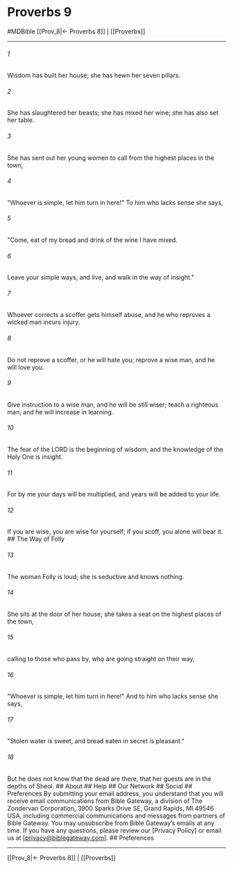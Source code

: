 # Proverbs 9
#MDBible
[[Prov_8|← Proverbs 8]] | [[Proverbs]]

***


###### 1 
Wisdom has built her house; she has hewn her seven pillars. 

###### 2 
She has slaughtered her beasts; she has mixed her wine; she has also set her table. 

###### 3 
She has sent out her young women to call from the highest places in the town, 

###### 4 
"Whoever is simple, let him turn in here!" To him who lacks sense she says, 

###### 5 
"Come, eat of my bread and drink of the wine I have mixed. 

###### 6 
Leave your simple ways, and live, and walk in the way of insight." 

###### 7 
Whoever corrects a scoffer gets himself abuse, and he who reproves a wicked man incurs injury. 

###### 8 
Do not reprove a scoffer, or he will hate you; reprove a wise man, and he will love you. 

###### 9 
Give instruction to a wise man, and he will be still wiser; teach a righteous man, and he will increase in learning. 

###### 10 
The fear of the LORD is the beginning of wisdom, and the knowledge of the Holy One is insight. 

###### 11 
For by me your days will be multiplied, and years will be added to your life. 

###### 12 
If you are wise, you are wise for yourself; if you scoff, you alone will bear it. ## The Way of Folly 

###### 13 
The woman Folly is loud; she is seductive and knows nothing. 

###### 14 
She sits at the door of her house; she takes a seat on the highest places of the town, 

###### 15 
calling to those who pass by, who are going straight on their way, 

###### 16 
"Whoever is simple, let him turn in here!" And to him who lacks sense she says, 

###### 17 
"Stolen water is sweet, and bread eaten in secret is pleasant." 

###### 18 
But he does not know that the dead are there, that her guests are in the depths of Sheol. ## About ## Help ## Our Network ## Social ## Preferences By submitting your email address, you understand that you will receive email communications from Bible Gateway, a division of The Zondervan Corporation, 3900 Sparks Drive SE, Grand Rapids, MI 49546 USA, including commercial communications and messages from partners of Bible Gateway. You may unsubscribe from Bible Gateway&rsquo;s emails at any time. If you have any questions, please review our [Privacy Policy] or email us at [privacy@biblegateway.com]. ## Preferences

***

[[Prov_8|← Proverbs 8]] | [[Proverbs]]

